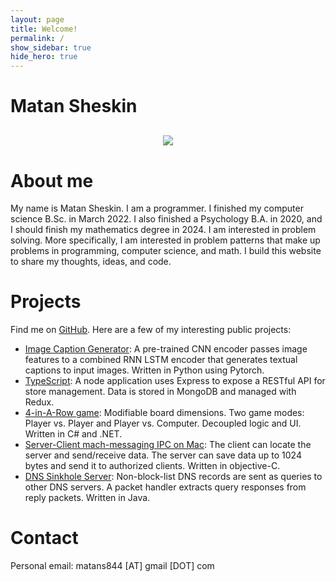```yaml
---
layout: page
title: Welcome!
permalink: /
show_sidebar: true
hide_hero: true
---
```


# Matan Sheskin

<div style="text-align:center; margin-top:30px; margin-bottom:20px;"><img src="{{site.baseurl}}/assets/photos/me-website_292x500.jpg" /></div>

# About me
My name is Matan Sheskin. I am a programmer. I finished my computer science B.Sc. in March 2022. I also finished a Psychology B.A. in 2020, and I should finish my mathematics degree in 2024. I am interested in problem solving. More specifically, I am interested in problem patterns that make up problems in programming, computer science, and math. I build this website to share my thoughts, ideas, and code.

# Projects
Find me on [GitHub](https://github.com/Matans844). Here are a few of my interesting public projects:

* [Image Caption Generator](https://github.com/Matans844/img2capt-Deep-Learning-Image-Caption-Generator): A pre-trained CNN encoder passes image features to a combined RNN LSTM encoder that generates textual captions to input images. Written in Python using Pytorch.
* [TypeScript](https://github.com/Matans844/e-commerce-backend): A node application uses Express to expose a RESTful API for store management. Data is stored in MongoDB and managed with Redux.
* [4-in-A-Row game](https://github.com/Matans844/C21-Ex05-Matan-4-or-more-In-A-Row-Game): Modifiable board dimensions. Two game modes: Player vs. Player and Player vs. Computer. Decoupled logic and UI. Written in C\# and .NET.
* [Server-Client mach-messaging IPC on Mac](https://github.com/Matans844/Server-Client-Mach-IPC-on-Mac): The client can locate the server and send/receive data. The server can save data up to 1024 bytes and send it to authorized clients. Written in objective-C.
* [DNS Sinkhole Server](https://github.com/Matans844/DNS-Sinkhole-Server): Non-block-list DNS records are sent as queries to other DNS servers. A packet handler extracts query responses from reply packets. Written in Java.



# Contact
Personal email: matans844 [AT] gmail [DOT] com
